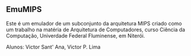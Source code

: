 ## EmuMIPS

Este é um emulador de um subconjunto da arquitetura MIPS criado como um trabalho na matéria de Arquitetura de Computadores, curso Ciência da Computação, Univerdade Federal Fluminense, em Niterói.


Alunos: Victor Sant' Ana, Victor P. Lima